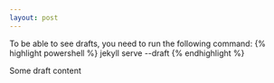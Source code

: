 ```yaml
---
layout: post
---
```


To be able to see drafts, you need to run the following command:
{% highlight powershell %}
jekyll serve --draft
{% endhighlight %}

Some draft content